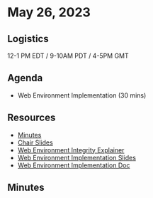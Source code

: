 # May 26, 2023

## Logistics

12-1 PM EDT / 9-10AM PDT / 4-5PM GMT

## Agenda

* Web Environment Implementation (30 mins)

## Resources

* [Minutes](https://docs.google.com/document/d/1QZCS3jQk04PvXoRpsxhP1o5s26VG7Tu0uA7_dG7mMYw/edit?usp=sharing)
* [Chair Slides](https://docs.google.com/presentation/d/1sT29YrsyX_Dk3ih9dK6tFadORdZYG0pLCg9gCKkJ8Ms/edit?usp=sharing)
* [Web Environment Integrity Explainer](https://github.com/RupertBenWiser/Web-Environment-Integrity/blob/main/explainer.md)
* [Web Environment Implementation Slides](https://docs.google.com/presentation/d/1EH5F0D0qU5M_cLA_bfP-Mb-XBMDj36fG4L8IyonbsIs/edit#slide=id.g2258310cac2_0_0)
* [Web Environment Implementation Doc](https://docs.google.com/document/d/1VuAEusnmVcndZkR0FhLgWCYNLRwu2j7XtWUd7nZZEKk/edit#heading=h.6rb4a5lqb7uf)

## Minutes
